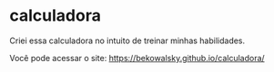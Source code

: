 # calculadora
 Criei essa calculadora no intuito de treinar minhas habilidades.

Você pode acessar o site: https://bekowalsky.github.io/calculadora/
